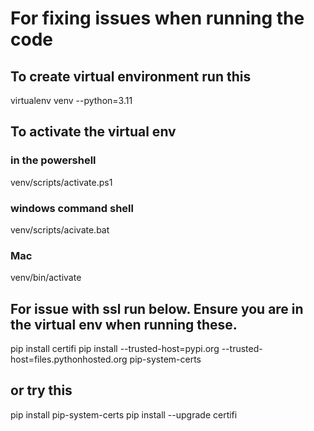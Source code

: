 # For fixing issues when running the code

## To create virtual environment run this
virtualenv venv --python=3.11

## To activate the virtual env 
### in the powershell
venv/scripts/activate.ps1
### windows command shell
venv/scripts/acivate.bat
### Mac
venv/bin/activate

## For issue with ssl run below. Ensure you are in the virtual env when running these.

pip install certifi
pip install --trusted-host=pypi.org --trusted-host=files.pythonhosted.org  pip-system-certs

## or try this
pip install pip-system-certs
pip install --upgrade certifi

